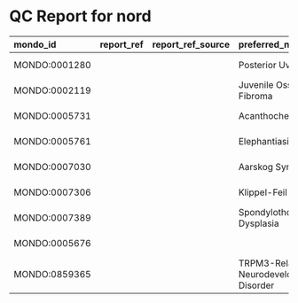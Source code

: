 
# QC Report for nord

| mondo_id      | report_ref   | report_ref_source   | preferred_name                            | preferred_name_source   | synonym_type   | subset                                         | subset_source   | subset_source2   | Source   | Check                                               |
|:--------------|:-------------|:--------------------|:------------------------------------------|:------------------------|:---------------|:-----------------------------------------------|:----------------|:-----------------|:---------|:----------------------------------------------------|
| MONDO:0001280 |              |                     | Posterior Uveitis                         |                         |                |                                                |                 |                  | nord     | duplicate_scoped_synonym (oboInOwl:hasExactSynonym) |
| MONDO:0002119 |              |                     | Juvenile Ossifying Fibroma                |                         |                |                                                |                 |                  | nord     | duplicate_scoped_synonym (oboInOwl:hasExactSynonym) |
| MONDO:0005731 |              |                     | Acanthocheilonemiasis                     |                         |                |                                                |                 |                  | nord     | duplicate_scoped_synonym (oboInOwl:hasExactSynonym) |
| MONDO:0005761 |              |                     | Elephantiasis                             |                         |                |                                                |                 |                  | nord     | duplicate_scoped_synonym (oboInOwl:hasBroadSynonym) |
| MONDO:0007030 |              |                     | Aarskog Syndrome                          |                         |                |                                                |                 |                  | nord     | duplicate_scoped_synonym (oboInOwl:hasExactSynonym) |
| MONDO:0007306 |              |                     | Klippel-Feil Syndrome                     |                         |                |                                                |                 |                  | nord     | duplicate_scoped_synonym (oboInOwl:hasBroadSynonym) |
| MONDO:0007389 |              |                     | Spondylothoracic Dysplasia                |                         |                |                                                |                 |                  | nord     | duplicate_scoped_synonym (oboInOwl:hasExactSynonym) |
| MONDO:0005676 |              |                     |                                           |                         |                | http://purl.obolibrary.org/obo/mondo#nord_rare |                 |                  | nord     | qc-animal-disease-rare (oboInOwl:inSubset)          |
| MONDO:0859365 |              |                     | TRPM3-Related Neurodevelopmental Disorder |                         |                |                                                |                 |                  | nord     | qc-trailing-whitespace (oboInOwl:hasExactSynonym)   |

